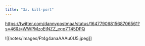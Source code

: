 ```yaml
---
title: "3a. kill-port"
---
```


https://twitter.com/dannypostmaa/status/1647790681568706561?s=46&t=WWPMzoEtNZZ_eqp7T45DPQ

![[notes/images/Ft4g4anaAAAu0U5.jpeg]]